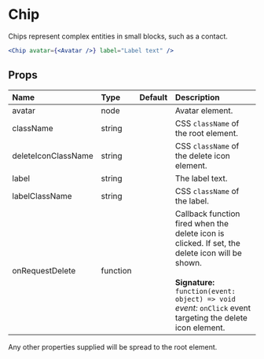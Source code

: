 Chip
====

Chips represent complex entities in small blocks, such as a contact.

```jsx
<Chip avatar={<Avatar />} label="Label text" />
```

Props
-----

| Name | Type | Default | Description |
|:-----|:-----|:--------|:------------|
| avatar | node |  | Avatar element. |
| className | string |  | CSS `className` of the root element. |
| deleteIconClassName | string |  | CSS `className` of the delete icon element. |
| label | string |  | The label text. |
| labelClassName | string |  | CSS `className` of the label. |
| onRequestDelete | function |  | Callback function fired when the delete icon is clicked. If set, the delete icon will be shown.<br><br>**Signature:**<br>`function(event: object) => void`<br>*event:* `onClick` event targeting the delete icon element. |

Any other properties supplied will be spread to the root element.
